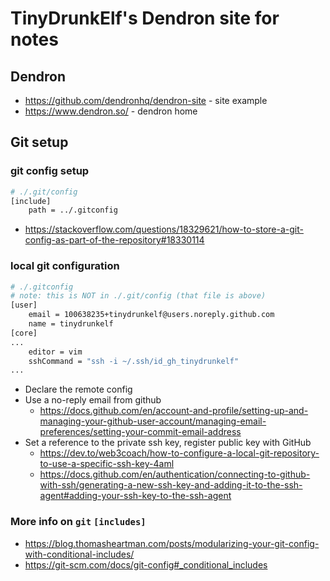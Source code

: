 # TinyDrunkElf's Dendron site for notes

## Dendron
- https://github.com/dendronhq/dendron-site - site example
- https://www.dendron.so/ - dendron home

## Git setup

### git config setup
```bash
# ./.git/config
[include]
	path = ../.gitconfig
```
- <https://stackoverflow.com/questions/18329621/how-to-store-a-git-config-as-part-of-the-repository#18330114>

### local git configuration
```bash
# ./.gitconfig
# note: this is NOT in ./.git/config (that file is above)
[user]
	email = 100638235+tinydrunkelf@users.noreply.github.com
	name = tinydrunkelf
[core]
...
	editor = vim
	sshCommand = "ssh -i ~/.ssh/id_gh_tinydrunkelf"
...
```
- Declare the remote config
- Use a no-reply email from github
    - <https://docs.github.com/en/account-and-profile/setting-up-and-managing-your-github-user-account/managing-email-preferences/setting-your-commit-email-address>
- Set a reference to the private ssh key, register public key with GitHub
     - <https://dev.to/web3coach/how-to-configure-a-local-git-repository-to-use-a-specific-ssh-key-4aml>
    - <https://docs.github.com/en/authentication/connecting-to-github-with-ssh/generating-a-new-ssh-key-and-adding-it-to-the-ssh-agent#adding-your-ssh-key-to-the-ssh-agent>

### More info on `git` `[includes]`
- <https://blog.thomasheartman.com/posts/modularizing-your-git-config-with-conditional-includes/>
- <https://git-scm.com/docs/git-config#_conditional_includes>
